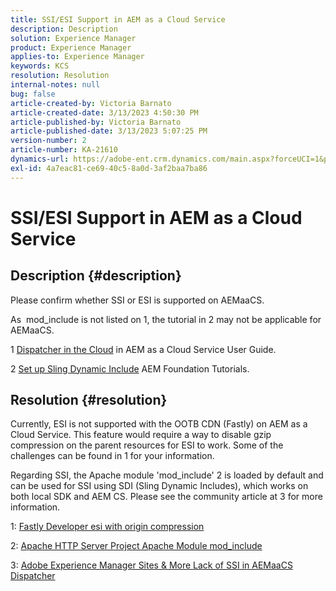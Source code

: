 ```yaml
---
title: SSI/ESI Support in AEM as a Cloud Service
description: Description
solution: Experience Manager
product: Experience Manager
applies-to: Experience Manager
keywords: KCS
resolution: Resolution
internal-notes: null
bug: false
article-created-by: Victoria Barnato
article-created-date: 3/13/2023 4:50:30 PM
article-published-by: Victoria Barnato
article-published-date: 3/13/2023 5:07:25 PM
version-number: 2
article-number: KA-21610
dynamics-url: https://adobe-ent.crm.dynamics.com/main.aspx?forceUCI=1&pagetype=entityrecord&etn=knowledgearticle&id=12a61729-bfc1-ed11-83ff-6045bd006079
exl-id: 4a7eac81-ce69-40c5-8a0d-3af2baa7ba86
---
```

# SSI/ESI Support in AEM as a Cloud Service

## Description {#description}


Please confirm whether SSI or ESI is supported on AEMaaCS.

As  mod_include is not listed on 1, the tutorial in 2 may not be applicable for AEMaaCS.

1 [Dispatcher in the Cloud](https://experienceleague.adobe.com/docs/experience-manager-cloud-service/content/implementing/content-delivery/disp-overview.html) in AEM as a Cloud Service User Guide.

2 [Set up Sling Dynamic Include](https://experienceleague.adobe.com/docs/experience-manager-learn/foundation/development/set-up-sling-dynamic-include.html) AEM Foundation Tutorials.




## Resolution {#resolution}


Currently, ESI is not supported with the OOTB CDN (Fastly) on AEM as a Cloud Service. This feature would require a way to disable gzip compression on the parent resources for ESI to work. Some of the challenges can be found in 1 for your information.

Regarding SSI, the Apache module 'mod_include' 2 is loaded by default and can be used for SSI using SDI (Sling Dynamic Includes), which works on both local SDK and AEM CS. Please see the community article at 3 for more information.

1: [Fastly Developer  esi with origin compression](https://developer.fastly.com/reference/vcl/statements/esi/#esi-with-origin-compression) 

2: [Apache HTTP Server Project  Apache Module mod_include](https://httpd.apache.org/docs/2.4/mod/mod_include.html)

3: [Adobe Experience Manager Sites & More  Lack of SSI in AEMaaCS Dispatcher](https://experienceleaguecommunities.adobe.com/t5/adobe-experience-manager/lack-of-ssi-in-aemaacs-dispatcher/td-p/392044)
